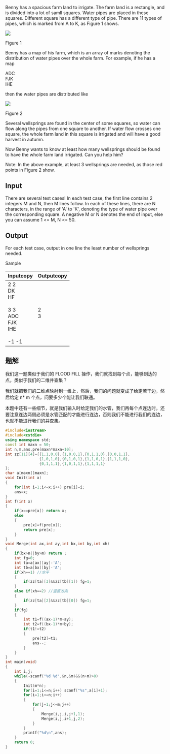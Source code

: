 Benny has a spacious farm land to irrigate. The farm land is a rectangle, and is divided into a lot of samll squares. Water pipes are placed in these squares. Different square has a different type of pipe. There are 11 types of pipes, which is marked from A to K, as Figure 1 shows.  
  

![](https://vj.csgrandeur.cn/5ccee528d98fbd47847e51eb3c952d09?v=1695160744)

  

Figure 1

  
  
Benny has a map of his farm, which is an array of marks denoting the distribution of water pipes over the whole farm. For example, if he has a map  
  
ADC  
FJK  
IHE  
  
then the water pipes are distributed like  
  

![](https://vj.csgrandeur.cn/873260580c7a7a940f4ea25346ecdcb3?v=1695160744)

  

Figure 2

  
  
Several wellsprings are found in the center of some squares, so water can flow along the pipes from one square to another. If water flow crosses one square, the whole farm land in this square is irrigated and will have a good harvest in autumn.  
  
Now Benny wants to know at least how many wellsprings should be found to have the whole farm land irrigated. Can you help him?  
  
Note: In the above example, at least 3 wellsprings are needed, as those red points in Figure 2 show.  

## Input

There are several test cases! In each test case, the first line contains 2 integers M and N, then M lines follow. In each of these lines, there are N characters, in the range of 'A' to 'K', denoting the type of water pipe over the corresponding square. A negative M or N denotes the end of input, else you can assume 1 <= M, N <= 50.  

## Output

For each test case, output in one line the least number of wellsprings needed.  

Sample

|Inputcopy|Outputcopy|
|---|---|
|2 2<br>DK<br>HF<br><br>3 3<br>ADC<br>FJK<br>IHE<br><br>-1 -1|2<br>3|


## 题解
我们这一题类似于我们的 FLOOD FILL 操作，我们就找到每个点，能够到达的点，类似于我们的二维并查集？

我们就把我们的二维点映射到一维上，然后，我们的问题就变成了给定若干边，然后给定 n* m 个点，问要多少个能让我们联通。

本题中还有一些细节，就是我们输入时给定我们的水管，我们再每个点连边时，还要注意连边两侧必须是水管匹配的才能进行连边，否则我们不能进行我们的连边，也就不能进行我们的并查集。

```cpp
#include<iostream>
#include<cstdio>
using namespace std;
const int maxn = 50;
int n,m,ans,pre[maxn*maxn+10];
int zz[11][4]={{1,1,0,0},{1,0,0,1},{0,1,1,0},{0,0,1,1},
               {1,0,1,0},{0,1,0,1},{1,1,0,1},{1,1,1,0},
               {0,1,1,1},{1,0,1,1},{1,1,1,1}
};
char a[maxn][maxn];
void Init(int x)
{
    for(int i=1;i<=x;i++) pre[i]=i;
    ans=x;
}
int f(int x)
{
    if(x==pre[x]) return x;
    else
    {
        pre[x]=f(pre[x]);
        return pre[x];
    }
}
void Merge(int ax,int ay,int bx,int by,int xh)
{
    if(bx>n||by>m) return ;
    int fg=0;
    int ta=a[ax][ay]-'A';
    int tb=a[bx][by]-'A';
    if(xh==1) //水平 
    {
        if(zz[ta][3]&&zz[tb][1]) fg=1;
    }
    else if(xh==2) //竖直方向 
    {
        if(zz[ta][2]&&zz[tb][0]) fg=1;
    }
    if(fg)
    {
        int t1=f((ax-1)*m+ay);
        int t2=f((bx-1)*m+by);
        if(t1!=t2)
        {
            pre[t2]=t1;
            ans--;
        }
    }
}
int main(void)
{
    int i,j;
    while(~scanf("%d %d",&n,&m)&&(n+m)>0)
    {
        Init(m*n);
        for(i=1;i<=n;i++) scanf("%s",a[i]+1);
        for(i=1;i<=n;i++)
        {
            for(j=1;j<=m;j++)
            {
                Merge(i,j,i,j+1,1);
                Merge(i,j,i+1,j,2);
            }
        }
        printf("%d\n",ans);
    }
    return 0;
}
```